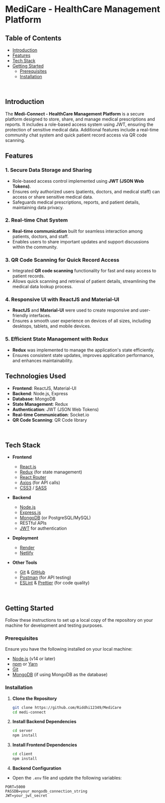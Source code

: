 # MediCare - HealthCare Management Platform

## Table of Contents

- [Introduction](#introduction)
- [Features](#features)
- [Tech Stack](#tech-stack)
- [Getting Started](#getting-started)
  - [Prerequisites](#prerequisites)
  - [Installation](#installation)
  
<br>

<!--Line-->

## Introduction

The **Medi-Connect - HealthCare Management Platform** is a secure platform designed to store, share, and manage medical prescriptions and reports. It includes a role-based access system using JWT, ensuring the protection of sensitive medical data. Additional features include a real-time community chat system and quick patient record access via QR code scanning.
<br>

<!--Line-->


## Features

### 1. Secure Data Storage and Sharing
- Role-based access control implemented using **JWT (JSON Web Tokens)**.
- Ensures only authorized users (patients, doctors, and medical staff) can access or share sensitive medical data.
- Safeguards medical prescriptions, reports, and patient details, maintaining data privacy.

### 2. Real-time Chat System
- **Real-time communication** built for seamless interaction among patients, doctors, and staff.
- Enables users to share important updates and support discussions within the community.

### 3. QR Code Scanning for Quick Record Access
- Integrated **QR code scanning** functionality for fast and easy access to patient records.
- Allows quick scanning and retrieval of patient details, streamlining the medical data lookup process.

### 4. Responsive UI with ReactJS and Material-UI
- **ReactJS** and **Material-UI** were used to create responsive and user-friendly interfaces.
- Ensures a smooth user experience on devices of all sizes, including desktops, tablets, and mobile devices.

### 5. Efficient State Management with Redux
- **Redux** was implemented to manage the application's state efficiently.
- Ensures consistent state updates, improves application performance, and enhances maintainability.

## Technologies Used
- **Frontend**: ReactJS, Material-UI
- **Backend**: Node.js, Express
- **Database**: MongoDB
- **State Management**: Redux
- **Authentication**: JWT (JSON Web Tokens)
- **Real-time Communication**: Socket.io
- **QR Code Scanning**: QR Code library

<br>

<!--Line-->

## Tech Stack

- **Frontend**

  - [React.js](https://reactjs.org/)
  - [Redux](https://redux.js.org/) (for state management)
  - [React Router](https://reactrouter.com/)
  - [Axios](https://axios-http.com/) (for API calls)
  - [CSS3](https://developer.mozilla.org/en-US/docs/Web/CSS) / [SASS](https://sass-lang.com/)

- **Backend**

  - [Node.js](https://nodejs.org/)
  - [Express.js](https://expressjs.com/)
  - [MongoDB](https://www.mongodb.com/) (or PostgreSQL/MySQL)
  - RESTful APIs
  - [JWT](https://jwt.io/) for authentication

- **Deployment**

  - [Render](https://www.render.com/)
  - [Netlify](https://www.netlify.com/)

- **Other Tools**
  - [Git](https://git-scm.com/) & [GitHub](https://github.com/)
  - [Postman](https://www.postman.com/) (for API testing)
  - [ESLint](https://eslint.org/) & [Prettier](https://prettier.io/) (for code quality)

<br>

## Getting Started

Follow these instructions to set up a local copy of the repository on your machine for development and testing purposes.

### Prerequisites

Ensure you have the following installed on your local machine:

- [Node.js](https://nodejs.org/) (v14 or later)
- [npm](https://www.npmjs.com/) or [Yarn](https://yarnpkg.com/)
- [Git](https://git-scm.com/)
- [MongoDB](https://www.mongodb.com/) (if using MongoDB as the database)

### Installation

1. **Clone the Repository**

   ```bash
   git clone https://github.com/Riddhi12349/MediCare
   cd medi-connect
   ```

2. **Install Backend Dependencies**

   ```bash
   cd server
   npm install
   ```

3. **Install Frontend Dependencies**

   ```bash
   cd client
   npm install
   ```

4. **Backend Configuration**

- Open the `.env` file and update the following variables:

```env
PORT=5000
PASSDB=your_mongodb_connection_string
JWT=your_jwt_secret
```

